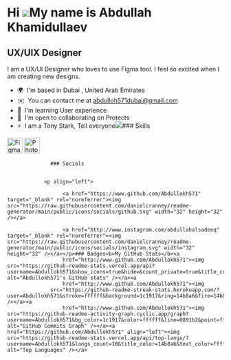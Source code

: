 Hi ![](https://user-images.githubusercontent.com/18350557/176309783-0785949b-9127-417c-8b55-ab5a4333674e.gif)My name is Abdullah Khamidullaev
=============================================================================================================================================

UX/UIX Designer
---------------

I am a UX/UI Designer who loves to use Figma tool. I feel so excited when I am creating new designs.

*   🌍  I'm based in Dubai , United Arab Emirates
*   ✉️  You can contact me at [abdulloh571dubai@gmail.com](mailto:abdulloh571dubai@gmail.com)
*   🧠  I'm learning User experience
*   🤝  I'm open to collaborating on Protects
*   ⚡  I am a Tony Stark, Tell everyone<a href="https://www.github.com/Abdullokh571" target="_blank" rel="noreferrer"><img
                  src="https://img.shields.io/github/followers/Abdullokh571?logo=github&style=for-the-badge&color=0891b2&labelColor=1c1917" /></a>### Skills 
<p align="left">
<a href="https://www.figma.com/" target="_blank" rel="noreferrer"><img src="https://raw.githubusercontent.com/danielcranney/readme-generator/main/public/icons/skills/figma-colored.svg" width="36" height="36" alt="Figma" /></a>
<a href="https://www.adobe.com/uk/products/photoshop.html" target="_blank" rel="noreferrer"><img src="https://raw.githubusercontent.com/danielcranney/readme-generator/main/public/icons/skills/photoshop-colored.svg" width="36" height="36" alt="Photoshop" /></a>
</p>
                    
                  ### Socials
                  
                  
                <p align="left">
                          
                      <a href="https://www.github.com/Abdullokh571" target="_blank" rel="noreferrer"><img src="https://raw.githubusercontent.com/danielcranney/readme-generator/main/public/icons/socials/github.svg" width="32" height="32" /></a>
                          
                      <a href="http://www.instagram.com/abdullahalsadeeq" target="_blank" rel="noreferrer"><img src="https://raw.githubusercontent.com/danielcranney/readme-generator/main/public/icons/socials/instagram.svg" width="32" height="32" /></a></p>### Badges<b>My GitHub Stats</b><a
                      href="http://www.github.com/Abdullokh571"><img src="https://github-readme-stats.vercel.app/api?username=Abdullokh571&show_icons=true&hide=&count_private=true&title_color=14b8a6&text_color=ffffff&icon_color=0891b2&bg_color=1c1917&hide_border=true&show_icons=true" alt="Abdullokh571's GitHub stats" /></a><a
                      href="http://www.github.com/Abdullokh571"><img
                  src="https://github-readme-streak-stats.herokuapp.com/?user=Abdullokh571&stroke=ffffff&background=1c1917&ring=14b8a6&fire=14b8a6&currStreakNum=ffffff&currStreakLabel=14b8a6&sideNums=ffffff&sideLabels=ffffff&dates=ffffff&hide_border=true" /></a><a
                      href="http://www.github.com/Abdullokh571"><img src="https://github-readme-activity-graph.cyclic.app/graph?username=Abdullokh571&bg_color=1c1917&color=ffffff&line=0891b2&point=ffffff&area_color=1c1917&area=true&hide_border=true&custom_title=GitHub%20Commits%20Graph" alt="GitHub Commits Graph" /></a><a href="https://github.com/Abdullokh571" align="left"><img src="https://github-readme-stats.vercel.app/api/top-langs/?username=Abdullokh571&langs_count=10&title_color=14b8a6&text_color=ffffff&icon_color=0891b2&bg_color=1c1917&hide_border=true&locale=en&custom_title=Top%20%Languages" alt="Top Languages" /></a>

